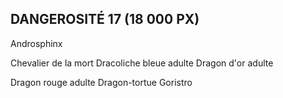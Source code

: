 ## DANGEROSITÉ 17 (18 000 PX)

Androsphinx

Chevalier de la mort
Dracoliche bleue adulte
Dragon d'or adulte

Dragon rouge adulte
Dragon-tortue
Goristro
